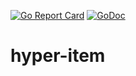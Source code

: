 [![Go Report Card](https://goreportcard.com/badge/github.com/cognicraft/hyper)](https://goreportcard.com/report/github.com/cognicraft/hyper)
[![GoDoc](https://godoc.org/github.com/cognicraft/hyper?status.svg)](http://godoc.org/github.com/cognicraft/hyper)

# hyper-item